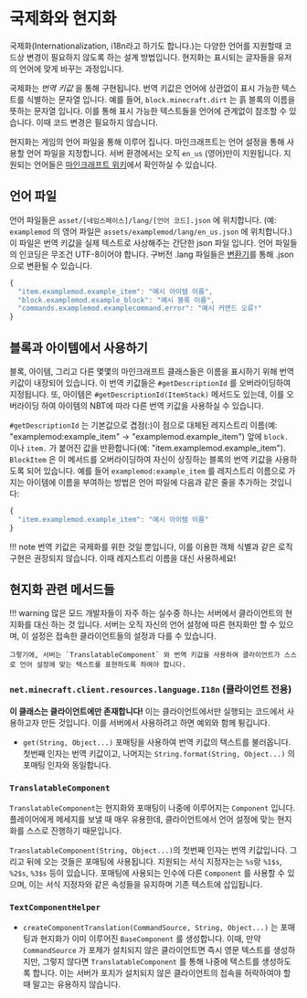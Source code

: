 국제화와 현지화
=====================================

국제화(Internationalization, i18n라고 하기도 합니다.)는 다양한 언어를 지원할때 코드상 변경이 필요하지 않도록 하는 설계 방법입니다. 현지화는 표시되는 글자들을 유저의 언어에 맞게 바꾸는 과정입니다.

국제화는 _번역 키값_ 을 통해 구현됩니다. 번역 키값은 언어에 상관없이 표시 가능한 텍스트를 식별하는 문자열 입니다. 예를 들어, `block.minecraft.dirt` 는 흙 블록의 이름을 뜻하는 문자열 입니다. 이를 통해 표시 가능한 텍스트들을 언어에 관계없이 참조할 수 있습니다. 이때 코드 변경은 필요하지 않습니다.

현지화는 게임의 언어 파일을 통해 이루어 집니다. 마인크래프트는 언어 설정을 통해 사용할 언어 파일을 지정합니다. 서버 환경에서는 오직 `en_us` (영어)만이 지원됩니다. 지원되는 언어들은 [마인크래프트 위키][언어]에서 확인하실 수 있습니다.

언어 파일
--------------

언어 파일들은 `asset/[네임스페이스]/lang/[언어 코드].json` 에 위치합니다. (예: `examplemod` 의 영어 파일은 `assets/examplemod/lang/en_us.json` 에 위치합니다.) 이 파일은 번역 키값을 실제 텍스트로 사상해주는 간단한 json 파일 입니다. 언어 파일들의 인코딩은 무조건 UTF-8이어야 합니다. 구버전 .lang 파일들은 [변환기][변환기]를 통해 .json으로 변환될 수 있습니다.

```js
{
  "item.examplemod.example_item": "예시 아이템 이름",
  "block.examplemod.example_block": "예시 블록 이름",
  "commands.examplemod.examplecommand.error": "예시 커맨드 오류!"
}
```

블록과 아이템에서 사용하기
---------------------------

블록, 아이템, 그리고 다른 몇몇의 마인크래프트 클래스들은 이름을 표시하기 위해 번역 키값이 내장되어 있습니다. 이 번역 키값들은 `#getDescriptionId` 를 오버라이딩하여 지정됩니다. 또, 아이템은 `#getDescriptionId(ItemStack)` 메서드도 있는데, 이를 오버라이딩 하여 아이템의 NBT에 따라 다른 번역 키값을 사용하실 수 있습니다.

`#getDescriptionId` 는 기본값으로 겹점(:)이 점으로 대체된 레지스트리 이름(예: "examplemod:example_item" -> "examplemod.example_item") 앞에 `block.` 이나 `item.` 가 붙어진 값을 반환합니다(예: "item.examplemod.example_item"). `BlockItem` 은 이 메서드를 오버라이딩하여 자신이 상징하는 블록의 번역 키값을 사용하도록 되어 있습니다. 예를 들어 `examplemod:example_item` 를 레지스트리 이름으로 가지는 아이템에 이름을 부여하는 방법은 언어 파일에 다음과 같은 줄을 추가하는 것입니다:

```js
{
  "item.examplemod.example_item": "예시 아이템 이름"
}
```

!!! note
번역 키값은 국제화를 위한 것일 뿐입니다, 이를 이용한 객체 식별과 같은 로직 구현은 권장되지 않습니다. 이때 레지스트리 이름을 대신 사용하세요!

현지화 관련 메서드들
--------------------

!!! warning
많은 모드 개발자들이 자주 하는 실수중 하나는 서버에서 클라이언트의 현지화를 대신 하는 것 입니다. 서버는 오직 자신의 언어 설정에 따른 현지화만 할 수 있으며, 이 설정은 접속한 클라이언트들의 설정과 다를 수 있습니다.

    그렇기에, 서버는 `TranslatableComponent` 와 번역 키값을 사용하여 클라이언트가 스스로 언어 설정에 맞는 텍스트를 표현하도록 하여야 합니다.

### `net.minecraft.client.resources.language.I18n` (클라이언트 전용)

**이 클래스는 클라이언트에만 존재합니다!** 이는 클라이언트에서만 실행되는 코드에서 사용하고자 만든 것입니다. 이를 서버에서 사용하려고 하면 예외와 함께 튕깁니다.

- `get(String, Object...)` 포매팅을 사용하여 번역 키값의 텍스트를 불러옵니다. 첫번째 인자는 번역 키값이고, 나머지는 `String.format(String, Object...)` 의 포매팅 인자와 동일합니다.

### `TranslatableComponent`

`TranslatableComponent`는 현지화와 포매팅이 나중에 이루어지는 `Component` 입니다. 플레이어에게 메세지를 보낼 때 매우 유용한데, 클라이언트에서 언어 설정에 맞는 현지화를 스스로 진행하기 때문입니다.

`TranslatableComponent(String, Object...)`의 첫번째 인자는 번역 키값입니다. 그리고 뒤에 오는 것들은 포매팅에 사용됩니다. 지원되는 서식 지정자는는 `%s`랑 `%1$s`, `%2$s`, `%3$s` 등이 있습니다. 포매팅에 사용되는 인수에 다른 `Component` 를 사용할 수 있으며, 이는 서식 지정자와 같은 속성들을 유지하며 기존 텍스트에 삽입됩니다.

### `TextComponentHelper`

- `createComponentTranslation(CommandSource, String, Object...)` 는 포매팅과 현지화가 이미 이루어진 `BaseComponent` 를 생성합니다. 이때, 만약 `CommandSource` 가 포제가 설치되지 않은 클라이언트면 즉시 영문 텍스트를 생성하지만, 그렇지 않다면 `TranslatableComponent` 를 통해 나중에 텍스트를 생성하도록 합니다. 이는 서버가 포지가 설치되지 않은 클라이언트의 접속을 허락하여야 할 때 말고는 유용하지 않습니다.

[언어]: https://minecraft.fandom.com/ko/wiki/%EC%96%B8%EC%96%B4
[변환기]: https://tterrag.com/lang2json/
